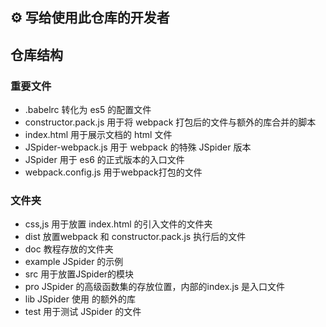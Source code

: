 ## :gear: 写给使用此仓库的开发者


## 仓库结构
### 重要文件
- .babelrc 转化为 es5 的配置文件
- constructor.pack.js 用于将 webpack 打包后的文件与额外的库合并的脚本
- index.html 用于展示文档的 html 文件
- JSpider-webpack.js 用于 webpack 的特殊 JSpider 版本
- JSpider 用于 es6 的正式版本的入口文件
- webpack.config.js 用于webpack打包的文件

### 文件夹
- css,js 用于放置 index.html 的引入文件的文件夹
- dist 放置webpack 和 constructor.pack.js 执行后的文件
- doc 教程存放的文件夹
- example JSpider 的示例
- src 用于放置JSpider的模块
- pro JSpider 的高级函数集的存放位置，内部的index.js 是入口文件
- lib JSpider 使用 的额外的库
- test 用于测试 JSpider 的文件
